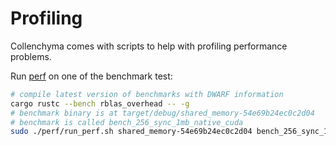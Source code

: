 # Profiling

Collenchyma comes with scripts to help with profiling performance problems.

Run [perf](http://www.brendangregg.com/perf.html) on one of the benchmark test:

```sh
# compile latest version of benchmarks with DWARF information
cargo rustc --bench rblas_overhead -- -g
# benchmark binary is at target/debug/shared_memory-54e69b24ec0c2d04
# benchmark is called bench_256_sync_1mb_native_cuda
sudo ./perf/run_perf.sh shared_memory-54e69b24ec0c2d04 bench_256_sync_1mb_native_cuda # perf needs sudo
```
